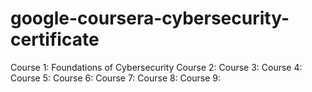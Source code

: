 # google-coursera-cybersecurity-certificate

Course 1: Foundations of Cybersecurity 
Course 2:
Course 3:
Course 4:
Course 5:
Course 6:
Course 7:
Course 8:
Course 9:
